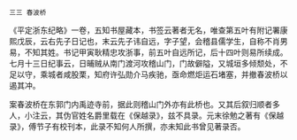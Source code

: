    三三 春波桥 

   《平定浙东纪略》一卷，五知书屋藏本，书签云著者无名，唯查第五叶有附记署康熙戊辰，云右先子日记也，末云先子讳自远，字子望，会稽县儒学生，自称不肖男易，不知其姓。书记甲寅耿精忠攻浙事，前五叶自远所记，后十四叶则易所续成。七月十三日纪事云，日晡贼从南门渡河攻稽山门，门故僻隘，又城垣多倾颓处，不足以守，乘城者咸股栗，知府许弘勋介马疾驰，亟命燃炬运石堵塞，并撤春波桥以遏其冲。

   案春波桥在东郭门内禹迹寺前，据此则稽山门外亦有此桥也。又其后叙归顺者多人，小注云，其伪官姓名爵里载在《保越录》，兹不具录。元末徐勉之著有《保越录》，傅节子有校刊本，此录不知何人所撰，亦未知此书曾见著录否。

